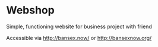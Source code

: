 # Webshop
Simple, functioning website for business project with friend

Accessible via http://bansex.now/ or http://bansexnow.org/
